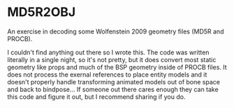 MD5R2OBJ
========

An exercise in decoding some Wolfenstein 2009 geometry files (MD5R and PROCB).

I couldn't find anything out there so I wrote this.  The code was written literally in a single night, so it's not pretty, but it does convert most static geometry like props and much of the BSP geometry inside of PROCB files.  It does not process the exernal references to place entity models and it doesn't properly handle transforming animated models out of bone space and back to bindpose...  If someone out there cares enough they can take this code and figure it out, but I recommend sharing if you do.
